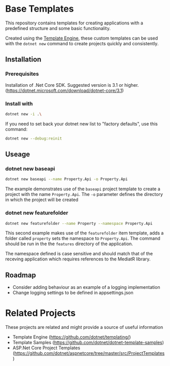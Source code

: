 # Base Templates

This repository contains templates for creating applications with a predefined structure and some basic functionality.

Created using the [Template Engine](https://github.com/dotnet/templating/), these custom templates can be used with the `dotnet new` command to create projects quickly and consistently.

## Installation

### Prerequisites

Installation of .Net Core SDK. Suggested version is 3.1 or higher.(https://dotnet.microsoft.com/download/dotnet-core/3.1)

### Install with

```bash
dotnet new -i .\
```

<p>If you need to set back your dotnet new list to "factory defaults", use this command:</p>

```bash
dotnet new --debug:reinit
```

## Useage

### dotnet new baseapi

```bash
dotnet new baseapi --name Property.Api -o Property.Api
```

The example demonstrates use of the `baseapi` project template to create a project with the name `Property.Api`. The `-o` parameter defines the directory in which the project will be created

### dotnet new featurefolder

```bash
dotnet new featurefolder --name Property --namespace Property.Api
```

This second example makes use of the `featurefolder` item template, adds a folder called `property` sets the namespace to `Property.Api`. The command should be run in the the `features` directory of the application.

The namespace defined is case sensitive and should match that of the receving application which requires references to the MediatR library.

## Roadmap

- Consider adding behaviour as an example of a logging implementation
- Change logging settings to be defined in appsettings.json

# Related Projects

These projects are related and might provide a source of useful information

- Template Engine
  (https://github.com/dotnet/templating/)
- Template Samples
  (https://github.com/dotnet/dotnet-template-samples)
- ASP.Net Core Project Templates
  (https://github.com/dotnet/aspnetcore/tree/master/src/ProjectTemplates)
